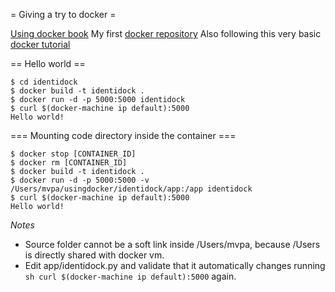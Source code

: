 = Giving a try to docker =

[Using docker book](https://www.safaribooksonline.com/library/view/using-docker)
My first [docker repository](https://hub.docker.com/r/vpelalo/docker-whale)
Also following this very basic [docker tutorial](https://docs.docker.com/mac)

== Hello world ==

```shell
$ cd identidock
$ docker build -t identidock .
$ docker run -d -p 5000:5000 identidock
$ curl $(docker-machine ip default):5000
Hello world!
```


=== Mounting code directory inside the container ===

```shell
$ docker stop [CONTAINER_ID]
$ docker rm [CONTAINER_ID]
$ docker build -t identidock .
$ docker run -d -p 5000:5000 -v /Users/mvpa/usingdocker/identidock/app:/app identidock
$ curl $(docker-machine ip default):5000
Hello world!
```

*Notes*
* Source folder cannot be a soft link inside /Users/mvpa, because /Users is directly shared with docker vm.
* Edit app/identidock.py and validate that it automatically changes running ```sh curl $(docker-machine ip default):5000``` again.

